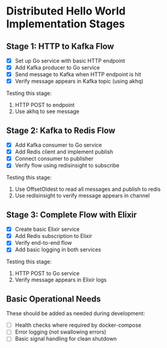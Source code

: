 # Distributed Hello World Implementation Stages

## Stage 1: HTTP to Kafka Flow

- [x] Set up Go service with basic HTTP endpoint
- [x] Add Kafka producer to Go service
- [x] Send message to Kafka when HTTP endpoint is hit
- [x] Verify message appears in Kafka topic (using akhq)

Testing this stage:

1. HTTP POST to endpoint
2. Use akhq to see message

## Stage 2: Kafka to Redis Flow

- [x] Add Kafka consumer to Go service
- [x] Add Redis client and implement publish
- [x] Connect consumer to publisher
- [x] Verify flow using redisinsight to subscribe

Testing this stage:

1. Use OffsetOldest to read all messages and publish to redis
2. Use redisinsight to verify message appears in channel

## Stage 3: Complete Flow with Elixir

- [x] Create basic Elixir service
- [x] Add Redis subscription to Elixir
- [x] Verify end-to-end flow
- [x] Add basic logging in both services

Testing this stage:

1. HTTP POST to Go service
2. Verify message appears in Elixir logs

## Basic Operational Needs

These should be added as needed during development:

- [ ] Health checks where required by docker-compose
- [ ] Error logging (not swallowing errors)
- [ ] Basic signal handling for clean shutdown
